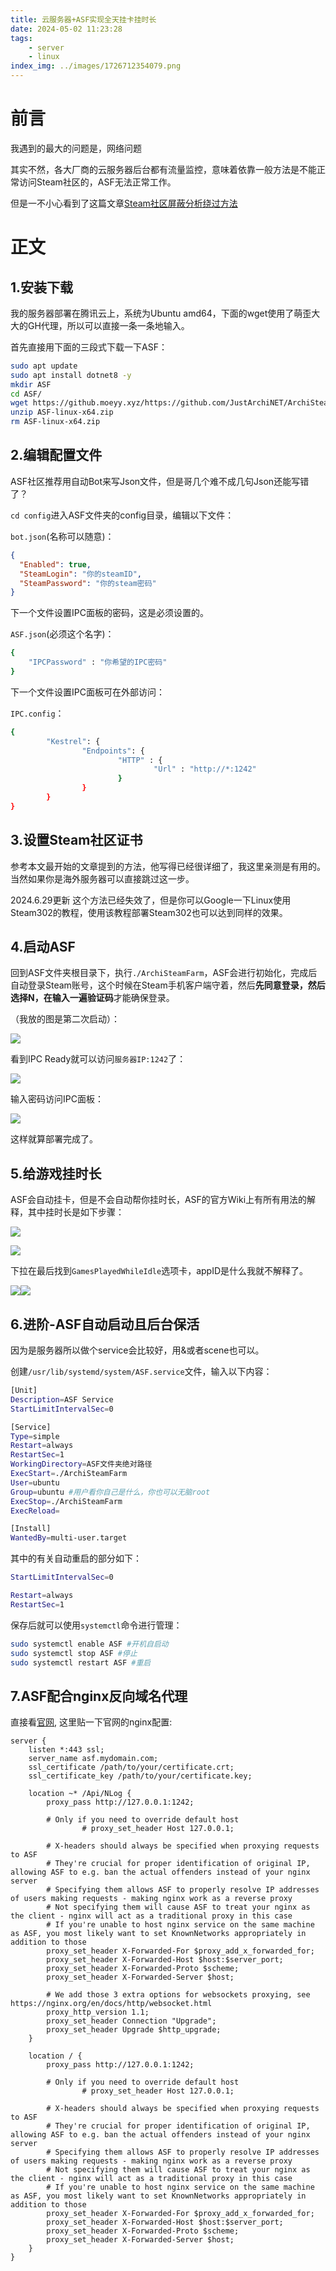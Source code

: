 ```yaml
---
title: 云服务器+ASF实现全天挂卡挂时长
date: 2024-05-02 11:23:28
tags: 
    - server
    - linux
index_img: ../images/1726712354079.png
---
```



# 前言
我遇到的最大的问题是，网络问题

其实不然，各大厂商的云服务器后台都有流量监控，意味着依靠一般方法是不能正常访问Steam社区的，ASF无法正常工作。

但是一不小心看到了这篇文章[Steam社区屏蔽分析绕过方法](https://www.cnblogs.com/night-ray/articles/15964334.html)

# 正文

## 1.安装下载

我的服务器部署在腾讯云上，系统为Ubuntu amd64，下面的wget使用了萌歪大大的GH代理，所以可以直接一条一条地输入。

首先直接用下面的三段式下载一下ASF：

```bash
sudo apt update
sudo apt install dotnet8 -y
mkdir ASF
cd ASF/
wget https://github.moeyy.xyz/https://github.com/JustArchiNET/ArchiSteamFarm/releases/download/6.0.2.6/ASF-linux-x64.zip
unzip ASF-linux-x64.zip
rm ASF-linux-x64.zip
```

## 2.编辑配置文件

ASF社区推荐用自动Bot来写Json文件，但是哥几个难不成几句Json还能写错了？

`cd config`进入ASF文件夹的config目录，编辑以下文件：

`bot.json`(名称可以随意)：

```json
{
  "Enabled": true,
  "SteamLogin": "你的steamID",
  "SteamPassword": "你的steam密码"
}
```

下一个文件设置IPC面板的密码，这是必须设置的。

`ASF.json`(必须这个名字)：

```bash
{
	"IPCPassword" : "你希望的IPC密码"
}
```

下一个文件设置IPC面板可在外部访问：

`IPC.config`：

```bash
{
        "Kestrel": {
                "Endpoints": {
                        "HTTP" : {
                                "Url" : "http://*:1242"
                        }
                }
        }
}
```

## 3.设置Steam社区证书

参考本文最开始的文章提到的方法，他写得已经很详细了，我这里亲测是有用的。当然如果你是海外服务器可以直接跳过这一步。

2024.6.29更新
这个方法已经失效了，但是你可以Google一下Linux使用Steam302的教程，使用该教程部署Steam302也可以达到同样的效果。

## 4.启动ASF

回到ASF文件夹根目录下，执行`./ArchiSteamFarm`，ASF会进行初始化，完成后自动登录Steam账号，这个时候在Steam手机客户端守着，然后**先同意登录，然后选择N，在输入一遍验证码**才能确保登录。


（我放的图是第二次启动）：

![](../images/1726712353952.png)

看到IPC Ready就可以访问`服务器IP:1242`了：

![](../images/1726712354079.png)

输入密码访问IPC面板：

![](../images/1726712354130.png)

这样就算部署完成了。


## 5.给游戏挂时长

ASF会自动挂卡，但是不会自动帮你挂时长，ASF的官方Wiki上有所有用法的解释，其中挂时长是如下步骤：



![](../images/1726712354186.png)

![](../images/1726712354224.png)


下拉在最后找到`GamesPlayedWhileIdle`选项卡，appID是什么我就不解释了。



![](../images/1726712354285.png)![](../images/1726712354387.png)
## 6.进阶-ASF自动启动且后台保活

因为是服务器所以做个service会比较好，用&或者scene也可以。

创建`/usr/lib/systemd/system/ASF.service`文件，输入以下内容：

```bash
[Unit]
Description=ASF Service
StartLimitIntervalSec=0

[Service]
Type=simple
Restart=always
RestartSec=1
WorkingDirectory=ASF文件夹绝对路径
ExecStart=./ArchiSteamFarm
User=ubuntu
Group=ubuntu #用户看你自己是什么，你也可以无脑root
ExecStop=./ArchiSteamFarm
ExecReload= 

[Install]
WantedBy=multi-user.target
```

其中的有关自动重启的部分如下：

```bash
StartLimitIntervalSec=0

Restart=always
RestartSec=1
```

保存后就可以使用`systemctl`命令进行管理：

```bash
sudo systemctl enable ASF #开机自启动
sudo systemctl stop ASF #停止
sudo systemctl restart ASF #重启
```

## 7.ASF配合nginx反向域名代理

直接看[官网](https://github.com/JustArchiNET/ArchiSteamFarm/wiki/IPC), 这里贴一下官网的nginx配置:

```nginx
server {
	listen *:443 ssl;
	server_name asf.mydomain.com;
	ssl_certificate /path/to/your/certificate.crt;
	ssl_certificate_key /path/to/your/certificate.key;

	location ~* /Api/NLog {
		proxy_pass http://127.0.0.1:1242;

		# Only if you need to override default host
                # proxy_set_header Host 127.0.0.1;

		# X-headers should always be specified when proxying requests to ASF
		# They're crucial for proper identification of original IP, allowing ASF to e.g. ban the actual offenders instead of your nginx server
		# Specifying them allows ASF to properly resolve IP addresses of users making requests - making nginx work as a reverse proxy
		# Not specifying them will cause ASF to treat your nginx as the client - nginx will act as a traditional proxy in this case
		# If you're unable to host nginx service on the same machine as ASF, you most likely want to set KnownNetworks appropriately in addition to those
		proxy_set_header X-Forwarded-For $proxy_add_x_forwarded_for;
		proxy_set_header X-Forwarded-Host $host:$server_port;
		proxy_set_header X-Forwarded-Proto $scheme;
		proxy_set_header X-Forwarded-Server $host;

		# We add those 3 extra options for websockets proxying, see https://nginx.org/en/docs/http/websocket.html
		proxy_http_version 1.1;
		proxy_set_header Connection "Upgrade";
		proxy_set_header Upgrade $http_upgrade;
	}

	location / {
		proxy_pass http://127.0.0.1:1242;

		# Only if you need to override default host
                # proxy_set_header Host 127.0.0.1;

		# X-headers should always be specified when proxying requests to ASF
		# They're crucial for proper identification of original IP, allowing ASF to e.g. ban the actual offenders instead of your nginx server
		# Specifying them allows ASF to properly resolve IP addresses of users making requests - making nginx work as a reverse proxy
		# Not specifying them will cause ASF to treat your nginx as the client - nginx will act as a traditional proxy in this case
		# If you're unable to host nginx service on the same machine as ASF, you most likely want to set KnownNetworks appropriately in addition to those
		proxy_set_header X-Forwarded-For $proxy_add_x_forwarded_for;
		proxy_set_header X-Forwarded-Host $host:$server_port;
		proxy_set_header X-Forwarded-Proto $scheme;
		proxy_set_header X-Forwarded-Server $host;
	}
}
```



